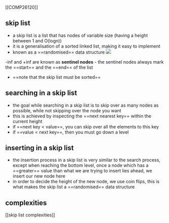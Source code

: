 [[COMP26120]]


## skip list
- a skip list is a list that has nodes of variable size (having a height between 1 and O(logn))
- it is a generalisation of a sorted linked list, making it easy to implement
- known as a ==randomised== data structure
![](https://i.imgur.com/fmVXYsG.png)


-inf and +inf are known as **sentinel nodes** - the sentinel nodes always mark the ==start== and the ==end== of the list

- ==note that the skip list must be sorted==

## searching in a skip list

- the goal while searching in a skip list is to skip over as many nodes as possible, while not skipping over the node you want
- this is achieved by inspecting the ==next nearest key== within the current height
- if ==next key < value==, you can skip over all the elements to this key
- if ==value < next key==, then you must go down a level


## inserting in a skip list

- the insertion process in a skip list is very similar to the search process, except when reaching the bottom level, once a node which has a ==greater== value than what we are trying to insert lies ahead, we insert our new node here
- in order to decide the height of the new node, we use coin flips, this is what makes the skip list a ==randomised== data structure

## complexities
[[skip list complexities]]

